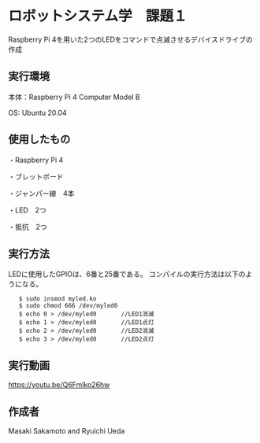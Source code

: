 # ロボットシステム学　課題１
Raspberry Pi 4を用いた2つのLEDをコマンドで点滅させるデバイスドライブの作成

## 実行環境
本体：Raspberry Pi 4 Computer Model B

OS: Ubuntu 20.04

## 使用したもの
・Raspberry Pi 4

・ブレットボード

・ジャンパー線　4本

・LED　2つ

・抵抗　2つ

## 実行方法
LEDに使用したGPIOは、6番と25番である。
コンパイルの実行方法は以下のようになる。

```$ make
   $ sudo insmod myled.ko
   $ sudo chmod 666 /dev/myled0
   $ echo 0 > /dev/myled0       //LED1消滅
   $ echo 1 > /dev/myled0       //LED1点灯
   $ echo 2 > /dev/myled0       //LED2消滅
   $ echo 3 > /dev/myled0       //LED2点灯  
   ```

## 実行動画
<https://youtu.be/Q6Fmlko26hw>

## 作成者
Masaki Sakamoto and Ryuichi Ueda


